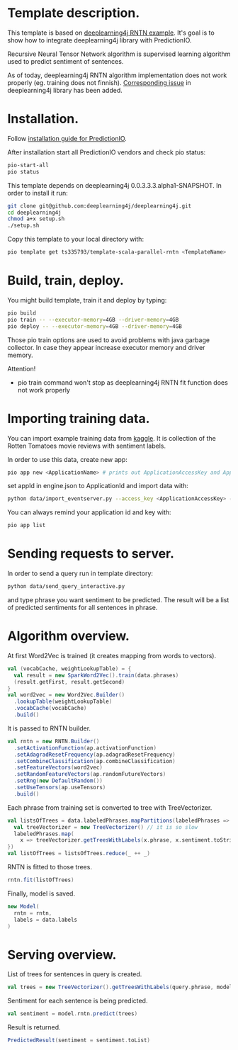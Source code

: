 # Template description.

This template is based on [deeplearning4j RNTN example](https://github.com/SkymindIO/deeplearning4j-nlp-examples/tree/master/src/main/java/org/deeplearning4j/rottentomatoes/rntn). It's goal is to show how to integrate deeplearning4j library with PredictionIO.

Recursive Neural Tensor Network algorithm is supervised learning algorithm used to predict sentiment of sentences.

As of today, deeplearning4j RNTN algorithm implementation does not work properly (eg. training does not finnish). [Corresponding issue](https://github.com/deeplearning4j/deeplearning4j/issues/225) in deeplearning4j library has been added.

# Installation.

Follow [installation guide for PredictionIO](http://docs.prediction.io/install/).

After installation start all PredictionIO vendors and check pio status:
```bash
pio-start-all
pio status
```

This template depends on deeplearning4j 0.0.3.3.3.alpha1-SNAPSHOT. In order to install it run:
```bash
git clone git@github.com:deeplearning4j/deeplearning4j.git
cd deeplearning4j
chmod a+x setup.sh
./setup.sh
```

Copy this template to your local directory with:
```bash
pio template get ts335793/template-scala-parallel-rntn <TemplateName>
```

# Build, train, deploy.

You might build template, train it and deploy by typing:
```bash
pio build
pio train -- --executor-memory=4GB --driver-memory=4GB
pio deploy -- --executor-memory=4GB --driver-memory=4GB
```
Those pio train options are used to avoid problems with java garbage collector. In case they appear increase executor memory and driver memory.

Attention!
- pio train command won't stop as deeplearning4j RNTN fit function does not work properly

# Importing training data.

You can import example training data from [kaggle](https://www.kaggle.com/c/sentiment-analysis-on-movie-reviews/data). It is collection of the Rotten Tomatoes movie reviews with sentiment labels.

In order to use this data, create new app:
```bash
pio app new <ApplicationName> # prints out ApplicationAccessKey and ApplicationId
```
set appId in engine.json to ApplicationId and import data with:
```bash
python data/import_eventserver.py --access_key <ApplicationAccessKey> --file train.tsv
```

You can always remind your application id and key with:
```bash
pio app list
```

# Sending requests to server.

In order to send a query run in template directory:
```bash
python data/send_query_interactive.py
```
and type phrase you want sentiment to be predicted. The result will be a list of predicted sentiments for all sentences in phrase.

# Algorithm overview.

At first Word2Vec is trained (it creates mapping from words to vectors).
```scala
val (vocabCache, weightLookupTable) = {
  val result = new SparkWord2Vec().train(data.phrases)
  (result.getFirst, result.getSecond)
}
val word2vec = new Word2Vec.Builder()
  .lookupTable(weightLookupTable)
  .vocabCache(vocabCache)
  .build()
```

It is passed to RNTN builder.
```scala
val rntn = new RNTN.Builder()
  .setActivationFunction(ap.activationFunction)
  .setAdagradResetFrequency(ap.adagradResetFrequency)
  .setCombineClassification(ap.combineClassification)
  .setFeatureVectors(word2vec)
  .setRandomFeatureVectors(ap.randomFutureVectors)
  .setRng(new DefaultRandom())
  .setUseTensors(ap.useTensors)
  .build()
```

Each phrase from training set is converted to tree with TreeVectorizer.
```scala
val listsOfTrees = data.labeledPhrases.mapPartitions(labeledPhrases => {
  val treeVectorizer = new TreeVectorizer() // it is so slow
  labeledPhrases.map(
    x => treeVectorizer.getTreesWithLabels(x.phrase, x.sentiment.toString, data.labels))
})
val listOfTrees = listsOfTrees.reduce(_ ++ _)
```

RNTN is fitted to those trees.
```scala
rntn.fit(listOfTrees)
```

Finally, model is saved.
```scala
new Model(
  rntn = rntn,
  labels = data.labels
)
```

# Serving overview.

List of trees for sentences in query is created.
```scala
val trees = new TreeVectorizer().getTreesWithLabels(query.phrase, model.labels)
```

Sentiment for each sentence is being predicted.
```scala
val sentiment = model.rntn.predict(trees)
```

Result is returned.
```scala
PredictedResult(sentiment = sentiment.toList)
```